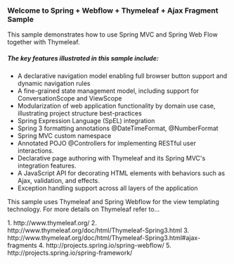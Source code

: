 ### Welcome to Spring + Webflow + Thymeleaf + Ajax Fragment Sample	
<p>This sample demonstrates how to use Spring MVC and Spring Web Flow together with Thymeleaf.</p>

##### The key features illustrated in this sample include:

* A declarative navigation model enabling full browser button support and dynamic navigation rules
* A fine-grained state management model, including support for ConversationScope and ViewScope
* Modularization of web application functionality by domain use case, illustrating project structure best-practices
* Spring Expression Language (SpEL) integration
* Spring 3 formatting annotations @DateTimeFormat, @NumberFormat
* Spring MVC custom namespace
* Annotated POJO @Controllers for implementing RESTful user interactions.
* Declarative page authoring with Thymeleaf and its Spring MVC's integration features.
* A JavaScript API for decorating HTML elements with behaviors such as Ajax, validation, and effects.
* Exception handling support across all layers of the application

<p>
This sample uses Thymeleaf and Spring Webflow for the view templating technology. For more details on Thymeleaf refer to...
</p>
1. http://www.thymeleaf.org/
2. http://www.thymeleaf.org/doc/html/Thymeleaf-Spring3.html
3. http://www.thymeleaf.org/doc/html/Thymeleaf-Spring3.html#ajax-fragments
4. http://projects.spring.io/spring-webflow/
5. http://projects.spring.io/spring-framework/
</p>